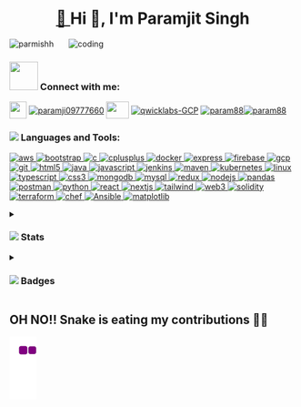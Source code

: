 

<h1 align="center"><a href="https://parmishh.github.io/JS-Game/">🎇 </a>Hi 👋, I'm Paramjit Singh </h1>

<img align="right" alt="coding" width="400" src="https://camo.githubusercontent.com/cae12fddd9d6982901d82580bdf321d81fb299141098ca1c2d4891870827bf17/68747470733a2f2f6d69726f2e6d656469756d2e636f6d2f6d61782f313336302f302a37513379765349765f7430696f4a2d5a2e676966">

<p align="left"> <img src="https://komarev.com/ghpvc/?username=parmishh&label=Profile%20views&color=0e75b6&style=flat" alt="parmishh" /> </p>

<h3 align="left"><img src="https://user-images.githubusercontent.com/91942072/243184216-4a33514f-0e17-4d93-850a-b7548af8faed.gif" width="50" height="50">&nbsp;Connect with me:</h3>
<p align="left">
 <a href="mailto:paramjit1071@gmail.com" target="blank"><img align="center" src="https://user-images.githubusercontent.com/91942072/243182193-d5f6ad33-715c-41c1-b061-a4807c79fad4.png" height="30" width="30" /></a>  
<a href="https://twitter.com/parmishhz" target="blank"><img align="center" src="https://user-images.githubusercontent.com/91942072/212115540-8bd28e59-36f8-47dc-93f6-edff06cfd080.png" alt="paramji09777660" height="30" width="40" /></a>
<a href="https://linkedin.com/in/paramjit-singh-19ba671ba" target="blank"><img align="center" src="https://user-images.githubusercontent.com/91942072/212115338-8b9189e4-d21e-4a31-85e3-6c8d432e7dc1.png" height="30" width="40" /></a>
</a>
   <a href="https://googlecloud.qwiklabs.com/public_profiles/06a0e372-bf95-44d3-9f11-36ff9b577138" target="blank"><img align="center" src="https://user-images.githubusercontent.com/91942072/215113897-eca77814-c446-4b06-b1c3-9dd12bfa3c0a.jpg" alt="qwicklabs-GCP" height="40" width="40" /></a>
<a href="https://parmishh.github.io/portfolio/" target="blank"><img align="center" src="https://user-images.githubusercontent.com/91942072/221443062-5491a713-c34a-41f6-9865-1911a3f66e63.png" alt="param88" height="45" width="44" /></a><a href="https://www.codechef.com/users/param88" target="blank"><img align="center" src="https://cdn.jsdelivr.net/npm/simple-icons@3.1.0/icons/codechef.svg" alt="param88" height="35" width="40" /></a>
</p>


<h3 align="left"><img src="https://media.giphy.com/media/WUlplcMpOCEmTGBtBW/giphy.gif" width="50"> Languages and Tools:</h3>
<p align="left"> <a href="https://docs.aws.amazon.com/index.html?nc2=h_ql_doc_do" target="_blank" rel="noreferrer"> <img src="https://user-images.githubusercontent.com/91942072/212120594-b36b7226-20f8-427c-a81f-8f7ac7768a14.png" alt="aws" width="55" height="40"/> </a> <a href="https://getbootstrap.com/docs/5.2/getting-started/introduction/" target="_blank" rel="noreferrer"> <img src="https://user-images.githubusercontent.com/91942072/212629237-f8dcfde1-d29d-4142-9db6-e9f6db91490e.png" alt="bootstrap" width="40" height="43"/> </a> <a href="https://www.cprogramming.com/" target="_blank" rel="noreferrer"> <img src="https://user-images.githubusercontent.com/91942072/212634188-6c6bf262-38a1-4659-ab60-1afdf27784bc.png" alt="c" width="40" height="40"/> </a> <a href="https://www.w3schools.com/cpp/" target="_blank" rel="noreferrer"> <img src="https://user-images.githubusercontent.com/91942072/212629226-3d212485-3d52-458e-ac7f-b08d91f781af.png" alt="cplusplus" width="40" height="40"/> </a>  <a href="https://docs.docker.com/" target="_blank" rel="noreferrer"> <img src="https://user-images.githubusercontent.com/91942072/212534986-441c5f12-2e86-423b-a686-9633293f486e.png" alt="docker" width="40" height="40"/> </a> <a href="https://expressjs.com/en/advanced/developing-template-engines.html" target="_blank" rel="noreferrer"> <img src="https://user-images.githubusercontent.com/91942072/212535004-38a2cc53-be03-414e-b033-12d182f9e94b.png" alt="express" width="40" height="40"/> </a> <a href="https://firebase.google.com/docs" target="_blank" rel="noreferrer"> <img src="https://www.vectorlogo.zone/logos/firebase/firebase-icon.svg" alt="firebase" width="40" height="40"/> </a> <a href="https://cloud.google.com/docs" target="_blank" rel="noreferrer"> <img src="https://www.vectorlogo.zone/logos/google_cloud/google_cloud-icon.svg" alt="gcp" width="40" height="40"/> </a> <a href="https://git-scm.com/doc" target="_blank" rel="noreferrer"> <img src="https://www.vectorlogo.zone/logos/git-scm/git-scm-icon.svg" alt="git" width="40" height="40"/> </a> <a href="https://www.w3.org/html/" target="_blank" rel="noreferrer"> <img src="https://user-images.githubusercontent.com/91942072/212629220-a3e49837-81e6-4729-af31-27d87fc28892.png" alt="html5" width="40" height="40"/> </a> <a href="https://dev.java/learn/" target="_blank" rel="noreferrer"> <img src="https://user-images.githubusercontent.com/91942072/212629223-10a5ae1c-835a-48f2-8666-609ef03b0562.png" alt="java" width="45" height="43"/> </a> <a href="https://developer.mozilla.org/en-US/docs/Web/JavaScript" target="_blank" rel="noreferrer"> <img src="https://user-images.githubusercontent.com/91942072/212535006-883f06b7-74e4-4634-9044-bc248b74fe90.png" alt="javascript" width="40" height="40"/> </a> <a href="
https://www.jenkins.io/doc/" target="_blank" rel="noreferrer"> <img src="https://www.vectorlogo.zone/logos/jenkins/jenkins-icon.svg" alt="jenkins" width="40" height="40"/> </a><a href="https://maven.apache.org/guides/" target="_blank" rel="noreferrer"> <img src="https://cdn.icon-icons.com/icons2/2107/PNG/512/file_type_maven_icon_130397.png" alt="maven" width="37" height="37"/> </a> <a href="https://kubernetes.io/docs/home/" target="_blank" rel="noreferrer"> <img src="https://www.vectorlogo.zone/logos/kubernetes/kubernetes-icon.svg" alt="kubernetes" width="40" height="40"/> </a> <a href="https://www.linux.org/forums/#linux-tutorials.122" target="_blank" rel="noreferrer"> <img src="https://user-images.githubusercontent.com/91942072/212535395-874e3777-ab52-41e9-a9a3-5c2730e1c9e7.png" alt="linux" width="40" height="40"/> </a>
   <a href="https://www.typescriptlang.org/" target="_blank" rel="noreferrer"> <img src="https://www.tutorialsteacher.com/Content/images/home/typescript.svg" alt="typescript" width="37" height="37"/> </a><a href="https://www.w3schools.com/css/" target="_blank" rel="noreferrer"> <img src="https://user-images.githubusercontent.com/91942072/212634416-86f4f81d-19a4-4514-8a15-bd73d81df5ca.svg" alt="css3" width="40" height="38"/> </a><a href="https://www.mongodb.com/" target="_blank" rel="noreferrer"> <img src="https://user-images.githubusercontent.com/91942072/212534981-676110a3-fe3e-41be-b554-21cae5da6d8c.png" alt="mongodb" width="40" height="40"/> </a> <a href="https://docs.oracle.com/en-us/iaas/mysql-database/doc/getting-started.html" target="_blank" rel="noreferrer"> <img src="https://user-images.githubusercontent.com/91942072/212535399-945f02b8-ab90-4dfc-9536-c12216e98938.png" alt="mysql" width="40" height="40"/> </a><a href="https://redux.js.org/" target="_blank" rel="noreferrer"> <img src="https://user-images.githubusercontent.com/91942072/212534992-2b37c225-0388-426a-aae6-cbd23baacc01.png" alt="redux" width="40" height="40"/> </a> <a href="https://nodejs.org/en/docs/" target="_blank" rel="noreferrer"> <img src="https://user-images.githubusercontent.com/91942072/212534980-e1cbb75e-84bb-49a3-83e5-812dd96cc4c9.png" alt="nodejs" width="40" height="40"/> </a> <a href="https://pandas.pydata.org/docs/" target="_blank" rel="noreferrer"> <img src="https://user-images.githubusercontent.com/91942072/212535640-40886b8e-f4da-4c82-8e2a-bf60673676a4.png" alt="pandas" width="40" height="40"/> </a> <a href="https://postman.com" target="_blank" rel="noreferrer"> <img src="https://www.vectorlogo.zone/logos/getpostman/getpostman-icon.svg" alt="postman" width="40" height="40"/> </a> <a href="https://docs.python.org/3/" target="_blank" rel="noreferrer"> <img src="https://user-images.githubusercontent.com/91942072/212535009-17895c36-10dc-4d6a-80c1-772498267310.png" alt="python" width="40" height="40"/> </a> <a href="https://reactjs.org/docs/getting-started.html" target="_blank" rel="noreferrer"> <img src="https://user-images.githubusercontent.com/91942072/212534397-9fe0eab6-57a8-497f-b011-9bf078d192a1.png" alt="react" width="40" height="40"/> </a>
  <a href="https://nextjs.org/learn/basics/create-nextjs-app" target="_blank" rel="noreferrer"> <img src="https://ui-lib.com/blog/wp-content/uploads/2021/12/nextjs-boilerplate-logo.png" alt="nextjs" width="37" height="37"/> </a>
  <a href="https://tailwindcss.com/docs/installation" target="_blank" rel="noreferrer"> <img src="https://www.vectorlogo.zone/logos/tailwindcss/tailwindcss-icon.svg" alt="tailwind" width="40" height="40"/> </a> 
<a href="https://web3js.readthedocs.io/en/v1.8.0/" target="_blank" rel="noreferrer"> <img src="https://repository-images.githubusercontent.com/24655114/c71c5800-6a8c-11e9-9117-8ec357c9f69e" alt="web3" width="40" height="40"/> </a>
<a href="https://docs.soliditylang.org/en/v0.8.17/" target="_blank" rel="noreferrer"> <img src="https://miro.medium.com/max/1400/0*EdW9jZcm8Sd7IpCE." alt="solidity" width="40" height="40"/> </a>
<a href="https://developer.hashicorp.com/terraform/docs" target="_blank" rel="noreferrer"> <img src="https://www.pngitem.com/pimgs/m/513-5132146_terraform-icon-png-transparent-png.png" alt="terraform" width="37" height="37"/> </a>
<a href="https://docs.chef.io/" target="_blank" rel="noreferrer"> <img src="https://res.cloudinary.com/crunchbase-production/image/upload/c_lpad,h_256,w_256,f_auto,q_auto:eco,dpr_1/kano6ajvqzze9dtjtxr7" alt="chef" width="40" height="40"/> </a>
<a href="https://docs.ansible.com/" target="_blank" rel="noreferrer"> <img src="https://upload.wikimedia.org/wikipedia/commons/thumb/2/24/Ansible_logo.svg/1664px-Ansible_logo.svg.png" alt="Ansible" width="35" height="37"/> </a>
<a href="https://matplotlib.org/stable/index.html" target="_blank" rel="noreferrer"> <img src="https://flynn.gg/assets/images/mpl.png" alt="matplotlib" width="37" height="37"/> </a>
</p>
   
   
   <details>
   <summary>
   <h3 align="left"><img src="https://user-images.githubusercontent.com/91942072/243183687-bc1c32a8-d2e3-44ea-90c2-0acc7e32bc42.gif" width="50" >&nbsp;Stats</h3></summary>
   </summary>
<table align="center">
<tr>
    <td align="center">&nbsp;<img  src="https://github-readme-stats.vercel.app/api?username=parmishh&show_icons=true&theme=dark&locale=en" alt="parmishh" /></td>
 <td align="center">&nbsp;<img  src="https://github-readme-stats.vercel.app/api/top-langs?username=parmishh&show_icons=true&theme=dark&locale=en&layout=compact"  alt="parmishh" /></td>
</tr>
</table>
</details>
<details>
   <summary><h3 align="left"><img src="https://user-images.githubusercontent.com/91942072/243183685-dc3dd1e3-56d9-4229-94b4-4578cc6a1009.gif" width="50" >&nbsp;Badges</h3></summary>
<a href="https://www.holopin.io/@param99"> <img src="https://user-images.githubusercontent.com/91942072/215011972-f4333fff-2726-4115-ba37-c32c5409aeac.PNG" alt="Holopin" width="75" height="70"/> </a>
<a href="https://api.badgr.io/public/assertions/ABo8CsjWRfCJtFQFaM-9Fw?identity__email=paramjit1071%40gmail.com"> <img src="https://user-images.githubusercontent.com/91942072/215013021-04b1f645-d123-40fb-90d7-27f1cd7df9c2.png"  alt="postman" width="75" height="75"/> </a>
</details>

## OH NO!! Snake is eating my contributions 👀👀
![snake gif](https://github.com/parmishh/parmishh/blob/output/github-contribution-grid-snake.gif)
